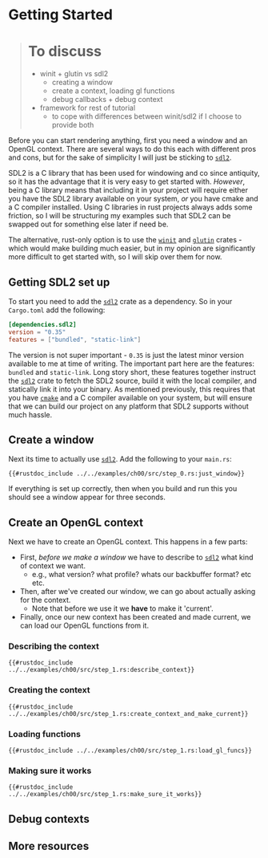 # Getting Started

> # To discuss
> - winit + glutin vs sdl2
> 	- creating a window
> 	- create a context, loading gl functions
> 	- debug callbacks + debug context
> - framework for rest of tutorial
> 	- to cope with differences between winit/sdl2 if I choose to provide both

Before you can start rendering anything, first you need a window and an OpenGL context.
There are several ways to do this each with different pros and cons, but for the sake of simplicity I will just be sticking to [`sdl2`].

SDL2 is a C library that has been used for windowing and co since antiquity, so it has the advantage that it is very easy to get started with. _However_, being a C library means that including it in your project will require either you have the SDL2 library available on your system, _or_ you have cmake and a C compiler installed. Using C libraries in rust projects always adds some friction, so I will be structuring my examples such that SDL2 can be swapped out for something else later if need be.

The alternative, rust-only option is to use the [`winit`] and [`glutin`] crates - which would make building much easier, but in my opinion are significantly more difficult to get started with, so I will skip over them for now.

## Getting SDL2 set up

To start you need to add the [`sdl2`] crate as a dependency. So in your `Cargo.toml` add the following:
```toml
[dependencies.sdl2]
version = "0.35"
features = ["bundled", "static-link"]
```
The version is not super important - `0.35` is just the latest minor version available to me at time of writing. The important part here are the features: `bundled` and `static-link`. Long story short, these features together instruct the [`sdl2`] crate to fetch the SDL2 source, build it with the local compiler, and statically link it into your binary. As mentioned previously, this requires that you have [`cmake`] and a C compiler available on your system, but will ensure that we can build our project on any platform that SDL2 supports without much hassle.


## Create a window

Next its time to actually use [`sdl2`]. Add the following to your `main.rs`:
```rust,no_run
{{#rustdoc_include ../../examples/ch00/src/step_0.rs:just_window}}
```
If everything is set up correctly, then when you build and run this you should see a window appear for three seconds.

## Create an OpenGL context

Next we have to create an OpenGL context. This happens in a few parts:
- First, _before we make a window_ we have to describe to [`sdl2`] what kind of context we want.
	- e.g., what version? what profile? whats our backbuffer format? etc etc.
- Then, after we've created our window, we can go about actually asking for the context.
	- Note that before we use it we **have** to make it 'current'.
- Finally, once our new context has been created and made current, we can load our OpenGL functions from it.

### Describing the context

```rust,no_run
{{#rustdoc_include ../../examples/ch00/src/step_1.rs:describe_context}}
```

### Creating the context
```rust,no_run
{{#rustdoc_include ../../examples/ch00/src/step_1.rs:create_context_and_make_current}}
```

### Loading functions
```rust,no_run
{{#rustdoc_include ../../examples/ch00/src/step_1.rs:load_gl_funcs}}
```

### Making sure it works
```rust,no_run
{{#rustdoc_include ../../examples/ch00/src/step_1.rs:make_sure_it_works}}
```

## Debug contexts




## More resources



[`sdl2`]: https://docs.rs/sdl2/latest/sdl2/
[`winit`]: https://docs.rs/winit/latest/winit/
[`glutin`]: https://docs.rs/glutin/latest/glutin/
[`cmake`]: https://cmake.org/download/